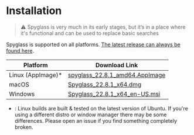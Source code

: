 # Installation

> ⚠️ Spyglass is very much in its early stages, but it’s in a place where it's
> functional and can be used to replace basic searches

Spyglass is supported on all platforms. [The latest release can always be found here][release-page].

| Platform          | Download Link |
| ----------------- | --------------------------------------------- |
| Linux (AppImage)* | [spyglass_22.8.1_amd64.AppImage][linux-link]  |
| macOS             | [Spyglass_22.8.1_x64.dmg][osx-link]           |
| Windows           | [Spyglass_22.8.1_x64_en-US.msi][windows-link] |


* : Linux builds are built & tested on the latest version of Ubuntu. If you're using
a different distro or window manager there may be some differences. Please open an issue
if you find something completely broken.

[release-page]: https://github.com/a5huynh/spyglass/releases
[linux-link]: https://github.com/a5huynh/spyglass/releases/download/v2022.8.1/spyglass_22.8.1_amd64.AppImage
[osx-link]: https://github.com/a5huynh/spyglass/releases/download/v2022.8.1/Spyglass_22.8.1_x64.dmg
[windows-link]: https://github.com/a5huynh/spyglass/releases/download/v2022.8.1/Spyglass_22.8.1_x64_en-US.msi